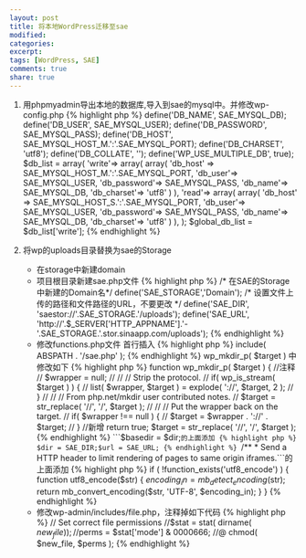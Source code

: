 ```yaml
---
layout: post
title: 将本地WordPress迁移至sae
modified:
categories: 
excerpt: 
tags: [WordPress, SAE]
comments: true
share: true
---
```


1. 用phpmyadmin导出本地的数据库,导入到sae的mysql中。并修改wp-config.php
   {% highlight php %}
define('DB_NAME', SAE_MYSQL_DB);
define('DB_USER', SAE_MYSQL_USER);
define('DB_PASSWORD', SAE_MYSQL_PASS);
define('DB_HOST', SAE_MYSQL_HOST_M.':'.SAE_MYSQL_PORT);
define('DB_CHARSET', 'utf8');
define('DB_COLLATE', '');
define('WP_USE_MULTIPLE_DB', true);
$db_list = array(
'write'=> array(
array(
'db_host' => SAE_MYSQL_HOST_M.':'.SAE_MYSQL_PORT,
'db_user'=> SAE_MYSQL_USER,
'db_password'=> SAE_MYSQL_PASS,
'db_name'=> SAE_MYSQL_DB,
'db_charset'=> 'utf8'
)
),
'read'=> array(
array(
'db_host' => SAE_MYSQL_HOST_S.':'.SAE_MYSQL_PORT,
'db_user'=> SAE_MYSQL_USER,
'db_password'=> SAE_MYSQL_PASS,
'db_name'=> SAE_MYSQL_DB,
'db_charset'=> 'utf8'
)
),
);
$global_db_list = $db_list['write'];
   {% endhighlight %}

2. 将wp的uploads目录替换为sae的Storage
   * 在storage中新建domain
   * 项目根目录新建sae.php文件
   {% highlight php %}
/* 在SAE的Storage中新建的Domain名*/
define('SAE_STORAGE','Domain');
/* 设置文件上传的路径和文件路径的URL，不要更改 */
define('SAE_DIR', 'saestor://'.SAE_STORAGE.'/uploads');
define('SAE_URL', 'http://'.$_SERVER['HTTP_APPNAME'].'-'.SAE_STORAGE.'.stor.sinaapp.com/uploads');
   {% endhighlight %}
   * 修改functions.php文件
     首行插入
     {% highlight php %}
include( ABSPATH . '/sae.php' );
     {% endhighlight %}
     wp_mkdir_p( $target ) 中修改如下
     {% highlight php %}
function wp_mkdir_p( $target ) {
//注释
//  $wrapper = null;
//
//  // Strip the protocol.
//  if( wp_is_stream( $target ) ) {
//      list( $wrapper, $target ) = explode( '://', $target, 2 );
//  }
//
//  // From php.net/mkdir user contributed notes.
//  $target = str_replace( '//', '/', $target );
//
//  // Put the wrapper back on the target.
//  if( $wrapper !== null ) {
//      $target = $wrapper . '://' . $target;
//  }
//新增
        return true;
    $target = str_replace( '//', '/', $target );
     {% endhighlight %}
     ```$basedir = $dir;```的上面添加
     {% highlight php %}
$dir = SAE_DIR;$url = SAE_URL;
     {% endhighlight %}
     ```/** * Send a HTTP header to limit rendering of pages to same origin iframes.```的上面添加
     {% highlight php %}
if ( !function_exists('utf8_encode') ) {
function utf8_encode($str) {
$encoding_in = mb_detect_encoding($str);
return mb_convert_encoding($str, 'UTF-8', $encoding_in);
}
}
     {% endhighlight %}
   * 修改wp-admin/includes/file.php，注释掉如下代码
    {% highlight php %}
// Set correct file permissions
//$stat = stat( dirname( $new_file ));
//$perms = $stat['mode'] & 0000666;
//@ chmod( $new_file, $perms );
    {% endhighlight %}